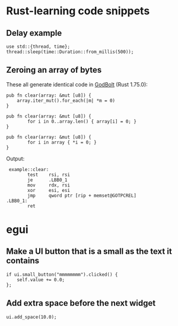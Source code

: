 # Rust-learning code snippets

## Delay example
```
use std::{thread, time};
thread::sleep(time::Duration::from_millis(500));
```
## Zeroing an array of bytes
These all generate identical code in [GodBolt](https://rust.godbolt.org) (Rust 1.75.0):
```
pub fn clear(array: &mut [u8]) {
    array.iter_mut().for_each(|m| *m = 0)
}
```
```
pub fn clear(array: &mut [u8]) {
        for i in 0..array.len() { array[i] = 0; }
}
```
```
pub fn clear(array: &mut [u8]) {
        for i in array { *i = 0; }
}
```
Output:
```
 example::clear:
        test    rsi, rsi
        je      .LBB0_1
        mov     rdx, rsi
        xor     esi, esi
        jmp     qword ptr [rip + memset@GOTPCREL]
.LBB0_1:
        ret
```

# egui

## Make a UI button that is a small as the text it contains
```
if ui.small_button("mmmmmmmm").clicked() {
    self.value += 0.0;
};
```

## Add extra space before the next widget
```
ui.add_space(10.0);
```
